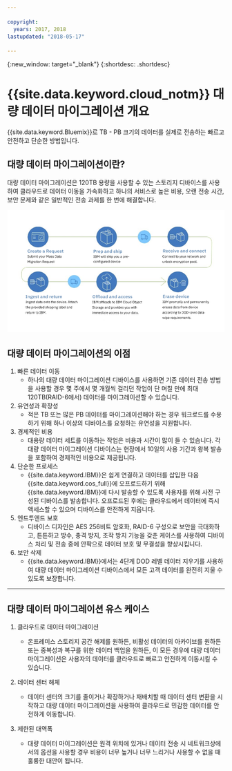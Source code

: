```yaml
---

copyright:
  years: 2017, 2018
lastupdated: "2018-05-17"

---
```

{:new_window: target="_blank"}
{:shortdesc: .shortdesc}

# {{site.data.keyword.cloud_notm}} 대량 데이터 마이그레이션 개요

{{site.data.keyword.Bluemix}}로 TB - PB 크기의 데이터를 실제로 전송하는 빠르고 안전하고 단순한 방법입니다.

## 대량 데이터 마이그레이션이란?

대량 데이터 마이그레이션은 120TB 용량을 사용할 수 있는 스토리지 디바이스를 사용하여 클라우드로 데이터 이동을 가속화하고 하나의 서비스로 높은 비용, 오랜 전송 시간, 보안 문제와 같은 일반적인 전송 과제를 한 번에 해결합니다.

![대량 데이터 마이그레이션 프로세스 플로우](/images/MDMSWorkflow.png)

## 대량 데이터 마이그레이션의 이점
1. 빠른 데이터 이동
    - 하나의 대량 데이터 마이그레이션 디바이스를 사용하면 기존 데이터 전송 방법을 사용할 경우 몇 주에서 몇 개월씩 걸리던 작업이 단 며칠 만에 최대 120TB(RAID-6에서) 데이터를 마이그레이션할 수 있습니다.
2. 유연성과 확장성
    - 적은 TB 또는 많은 PB 데이터를 마이그레이션해야 하는 경우 워크로드를 수용하기 위해 하나 이상의 디바이스를 요청하는 유연성을 지원합니다.
3. 경제적인 비용
    - 대용량 데이터 세트를 이동하는 작업은 비용과 시간이 많이 들 수 있습니다. 각 대량 데이터 마이그레이션 디바이스는 현장에서 10일의 사용 기간과 왕복 발송을 포함하여 경제적인 비용으로 제공됩니다. 
4. 단순한 프로세스
    - {{site.data.keyword.IBM}}은 쉽게 연결하고 데이터를 삽입한 다음 {{site.data.keyword.cos_full}}에 오프로드하기 위해 {{site.data.keyword.IBM}}에 다시 발송할 수 있도록 사용자를 위해 사전 구성된 디바이스를 발송합니다. 오프로드된 후에는 클라우드에서 데이터에 즉시 액세스할 수 있으며 디바이스를 안전하게 지웁니다.
5. 엔드투엔드 보호
    - 디바이스 디자인은 AES 256비트 암호화, RAID-6 구성으로 보안을 극대화하고, 튼튼하고 방수, 충격 방지, 조작 방지 기능을 갖춘 케이스를 사용하여 디바이스 처리 및 전송 중에 안팍으로 데이터 보호 및 무결성을 향상시킵니다.
6. 보안 삭제
    - {{site.data.keyword.IBM}}에서는 4단계 DOD 레벨 데이터 지우기를 사용하여 대량 데이터 마이그레이션 디바이스에서 모든 고객 데이터를 완전히 지울 수 있도록 보장합니다.
    
    
<hr>


## 대량 데이터 마이그레이션 유스 케이스
1. 클라우드로 데이터 마이그레이션
    - 온프레미스 스토리지 공간 해제를 원하든, 비활성 데이터의 아카이브를 원하든 또는 중복성과 복구를 위한 데이터 백업을 원하든, 이 모든 경우에 대량 데이터 마이그레이션은 사용자의 데이터를 클라우드로 빠르고 안전하게 이동시킬 수 있습니다. 

2. 데이터 센터 해체
    - 데이터 센터의 크기를 줄이거나 확장하거나 재배치할 때 데이터 센터 변환을 시작하고 대량 데이터 마이그레이션을 사용하여 클라우드로 민감한 데이터를 안전하게 이동합니다.

3. 제한된 대역폭
    - 대량 데이터 마이그레이션은 원격 위치에 있거나 데이터 전송 시 네트워크상에서의 옵션을 사용할 경우 비용이 너무 높거나 너무 느리거나 사용할 수 없을 때 훌륭한 대안이 됩니다.
